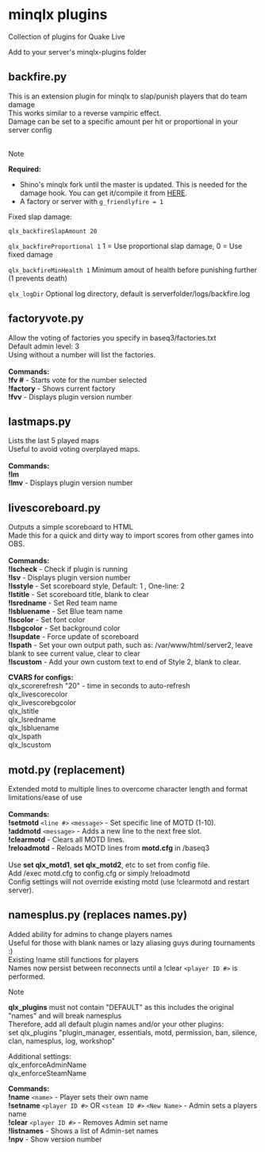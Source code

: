 # minqlx plugins
Collection of plugins for Quake Live

Add to your server's minqlx-plugins folder

## backfire.py
This is an extension plugin for minqlx to slap/punish players that do team damage<br>
This works similar to a reverse vampiric effect.<br>
Damage can be set to a specific amount per hit or proportional in your server config<br>
<br>
> [!NOTE]
> **Required:**<br>
> + Shino's minqlx fork until the master is updated. This is needed for the damage hook. You can get it/compile it from [HERE](https://github.com/mgaertne/minqlx).<br>
> + A factory or server with `g_friendlyfire = 1`<br>

Fixed slap damage:<br>

`qlx_backfireSlapAmount 20`

`qlx_backfireProportional 1`
1 = Use proportional slap damage, 0 = Use fixed damage<br>

`qlx_backfireMinHealth 1`
Minimum amout of health before punishing further (1 prevents death)<br>

`qlx_logDir`
Optional log directory, default is serverfolder/logs/backfire.log<br>

## factoryvote.py<br>

Allow the voting of factories you specify in baseq3/factories.txt<br>
Default admin level: 3<br>
Using without a number will list the factories.<br>
<br>
**Commands:**<br>
**!fv #** - Starts vote for the number selected<br>
**!factory** - Shows current factory<br>
**!fvv**  - Displays plugin version number

## lastmaps.py<br>
Lists the last 5 played maps<br>
Useful to avoid voting overplayed maps.<br>
<br>
**Commands:**<br>
**!lm**<br>
**!lmv**  - Displays plugin version number

## livescoreboard.py<br>
Outputs a simple scoreboard to HTML<br>
Made this for a quick and dirty way to import scores from other games into OBS.<br>
<br>
**Commands:**<br>
**!lscheck** - Check if plugin is running<br>
**!lsv**  - Displays plugin version number<br>
**!lsstyle**  - Set scoreboard style, Default: 1 , One-line: 2<br>
**!lstitle** - Set scoreboard title, blank to clear<br>
**!lsredname** - Set Red team name<br>
**!lsbluename** - Set Blue team name<br>
**!lscolor** - Set font color<br>
**!lsbgcolor** - Set background color<br>
**!lsupdate** - Force update of scoreboard<br>
**!lspath** - Set your own output path, such as: /var/www/html/server2, leave blank to see current value, clear to clear<br>
**!lscustom** - Add your own custom text to end of Style 2, blank to clear.


**CVARS for configs:**<br>
qlx_scorerefresh "20" - time in seconds to auto-refresh<br>
qlx_livescorecolor<br>
qlx_livescorebgcolor<br>
qlx_lstitle<br>
qlx_lsredname<br>
qlx_lsbluename<br>
qlx_lspath<br>
qlx_lscustom<br>

## motd.py (replacement)<br>
Extended motd to multiple lines to overcome character length and format limitations/ease of use<br>
<br>
**Commands:**<br>
**!setmotd** `<line #>` `<message>`	- Set specific line of MOTD (1-10).<br>
**!addmotd** `<message>`      - Adds a new line to the next free slot.<br>
**!clearmotd**                - Clears all MOTD lines.<br>
**!reloadmotd** 				      - Reloads MOTD lines from **motd.cfg** in /baseq3<br>
<br>
Use **set qlx_motd1**, **set qlx_motd2**, etc to set from config file.<br>
Add /exec motd.cfg to config.cfg or simply !reloadmotd<br>
Config settings will not override existing motd (use !clearmotd and restart server).

## namesplus.py (replaces names.py)<br>
Added ability for admins to change players names <br>
Useful for those with blank names or lazy aliasing guys during tournaments :)<br>
Existing !name still functions for players<br>
Names now persist between reconnects until a !clear `<player ID #>` is performed.<br>
> [!NOTE]
> **qlx_plugins** must not contain "DEFAULT" as this includes the original "names" and will break namesplus<br>
> Therefore, add all default plugin names and/or your other plugins:<br>
> set qlx_plugins "plugin_manager, essentials, motd, permission, ban, silence, clan, namesplus, log, workshop"<br>

Additional settings:<br>
qlx_enforceAdminName<br>
qlx_enforceSteamName<br>

**Commands:**<br>
**!name** `<name>` - Player sets their own name<br>
**!setname** `<player ID #>` OR `<steam ID #>` `<New Name>`	- Admin sets a players name<br>
**!clear** `<player ID #>` - Removes Admin set name<br>
**!listnames** - Shows a list of Admin-set names<br>
**!npv** - Show version number<br>
